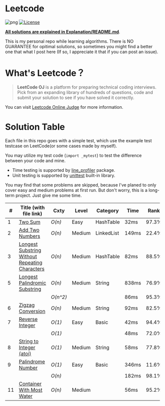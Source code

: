 # Leetcode

![png](https://img.shields.io/badge/language-Python%203-brightgreen.svg)
[![License](https://img.shields.io/badge/license-MIT-blue.svg)](LICENSE)

[**All solutions are explained in Explanation/README.md**](Explanation/README.md).

This is my personal repo while learning algorithms. There is NO GUARANTEE for opitimal solutions, so sometimes you might find a better one that what I post here (If so, I appreciate it that if you can post an issue). 

# What's Leetcode？

> **LeetCode OJ** is a platform for preparing technical coding interviews. Pick from an expanding library of hundreds of questions, code and submit your solution to see if you have solved it correctly.

You can visit [Leetcode Online Judge](https://leetcode.com/) for more information.

# Solution Table

Each file in this repo goes with a simple test, which use the example test testcase on LeetCode(or some cases made by myself). 

You may utilize my test code (`import _mytest`) to test the difference between your code and mine. 
- Time testing is supported by [line_profiler](https://pypi.python.org/pypi/line_profiler/) package.
- Unit testing is supported by [unittest](https://docs.python.org/3/library/unittest.html) built-in library.

You may find that some problems are skipped, because I've planed to only cover easy and medium problems at first run. But don't worry, this is a long-term project. Just give me some time.

| # | Title (with file link) | Cxty | Level | Category | Time | Rank | Note |
| --- | --- | --- | --- | --- | --- | --- | --- |
| 1 | [Two Sum](0001.py) | *O(n)* | Easy | HashTable | 32ms | 97.3\% | |
| 2 | [Add Two Numbers](0002.py) | *O(n)* | Medium | LinkedList | 149ms | 22.4\% | |
| 3 | [Longest Substring Without Repeating Characters](0003.py) | *O(n)* | Medium | HashTable | 82ms | 88.5\% | |
| 5 | [Longest Palindromic Substring](0004.py) | *O(n)* | Medium | String | 838ms | 76.9\% | Manacher's Algo |
|  | | *O(n^2)* | | | 86ms | 95.3\% | Odd & Even |
| 6 | [Zigzag Conversion](0006.py) | *O(n)* | Medium | String | 92ms | 82.5\% | |
| 7 | [Reverse Integer](0007.py) | *O(1)* | Easy | Basic | 42ms | 94.4\% | |
|  | | *O(1)* | | | 48ms | 72.0\% | No num2str |
| 8 | [String to Integer (atoi)](0008.py) | *O(1)* | Medium | String | 58ms | 77.8\% | |
| 9 | [Palindrome Number](0009.py) | *O(1)*| Easy | Basic | 346ms | 11.6\% | O(1) Space |
| | | *O(n)* | | | 182ms | 98.1\% | O(n) Space | |
| 11 | [Container With Most Water](0011.py) | *O(n)* | Medium | | 56ms | 95.2\% | |
